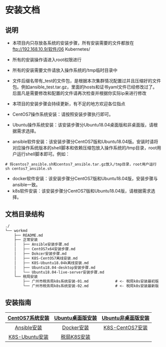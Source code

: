 # 安装文档

## 说明

- 本项目内只存放各系统的安装步骤，所有安装需要的文件都放在 ftp://192.168.10.9/软件/06 Kubernetes/ 
- 所有的安装操作请进入root权限进行
- 所有的安装需要文件请放入操作系统的/tmp临时目录中
- 文件后缀名带有_test的文件包，是根据本次集群情况配置过并且压缩好的文件包。例如ansible_test.tar.gz，里面的hosts和证书yaml文件已经修改过了。后面凡是需要修改和配置的文件请再次检查并根据你实际ip来进行修改
- 本项目的安装步骤会持续更新，有不足的地方欢迎各位指点

- CentOS7操作系统安装：请按照安装步骤执行即可。

- Ubuntu操作系统安装：该安装步骤分Ubuntu18.04桌面版和非桌面版，请根据需求选择。

- ansible软件安装：该安装步骤分CentOS7版和Ubuntu18.04版。安装时请将对应操作系统版本的shell脚本和依赖压缩包放入操作系统的/tmp目录，root用户运行shell脚本即可。例如：

```shell
# 将centos7_ansible.sh和centos7_ansible.tar.gz放入/tmp目录，root用户运行
sh centos7_ansible.sh
```

- docker软件安装：该安装步骤分CentOS7版和Ubuntu18.04版，安装步骤与ansible一致。
- k8s软件安装：该安装步骤分CentOS7版和Ubuntu18.04版，请根据需求选择。



## 文档目录结构

```txt
./
└── workmd
    ├── README.md
    ├── 正常安装
    │   ├── Ansible安装步骤.md
    │   ├── CentOS7x64安装步骤.md
    │   ├── Dokcer安装步骤.md
    │   ├── K8S-CentOS7离线安装.md
    │   ├── K8S-Ubuntu18.04k离线安装.md
    │   ├── Ubuntu18.04-desktop安装步骤.md
    │   └── Ubuntu18.04-live-server安装步骤.md
    └── 税局安装
        ├── 广州市税务局k8s系统安装-01.md            # <- 税局k8s安装最初版
        └── 广州市税务局k8s系统安装-02.md            # <- 税局k8s安装最新版

```



## 安装指南

| [CentOS7系统安装](http://gitlab.hongmeng-info.com/wangjing/workmd/blob/master/%E6%AD%A3%E5%B8%B8%E5%AE%89%E8%A3%85/CentOS7x64%E5%AE%89%E8%A3%85%E6%AD%A5%E9%AA%A4.md) | [Ubuntu桌面版安装](http://gitlab.hongmeng-info.com/wangjing/workmd/blob/master/%E6%AD%A3%E5%B8%B8%E5%AE%89%E8%A3%85/Ubuntu18.04-desktop%E5%AE%89%E8%A3%85%E6%AD%A5%E9%AA%A4.md) | [Ubuntu非桌面版安装](http://gitlab.hongmeng-info.com/wangjing/workmd/blob/master/%E6%AD%A3%E5%B8%B8%E5%AE%89%E8%A3%85/Ubuntu18.04-live-server%E5%AE%89%E8%A3%85%E6%AD%A5%E9%AA%A4.md) |
| :----------------------------------------------------------: | :----------------------------------------------------------: | :----------------------------------------------------------: |
| [Ansible安装](http://gitlab.hongmeng-info.com/wangjing/workmd/blob/master/%E6%AD%A3%E5%B8%B8%E5%AE%89%E8%A3%85/Ansible%E5%AE%89%E8%A3%85%E6%AD%A5%E9%AA%A4.md) | [Docker安装](http://gitlab.hongmeng-info.com/wangjing/workmd/blob/master/%E6%AD%A3%E5%B8%B8%E5%AE%89%E8%A3%85/Dokcer%E5%AE%89%E8%A3%85%E6%AD%A5%E9%AA%A4.md) | [K8S-CentOS7安装](http://gitlab.hongmeng-info.com/wangjing/workmd/blob/master/%E6%AD%A3%E5%B8%B8%E5%AE%89%E8%A3%85/K8S-CentOS7%E7%A6%BB%E7%BA%BF%E5%AE%89%E8%A3%85.md) |
| [K8S-Ubuntu安装](http://gitlab.hongmeng-info.com/wangjing/workmd/blob/master/%E6%AD%A3%E5%B8%B8%E5%AE%89%E8%A3%85/K8S-Ubuntu18.04k%E7%A6%BB%E7%BA%BF%E5%AE%89%E8%A3%85.md) | [税局K8S安装](http://gitlab.hongmeng-info.com/wangjing/workmd/blob/master/%E7%A8%8E%E5%B1%80%E5%AE%89%E8%A3%85/%E5%B9%BF%E5%B7%9E%E5%B8%82%E7%A8%8E%E5%8A%A1%E5%B1%80k8s%E7%B3%BB%E7%BB%9F%E5%AE%89%E8%A3%85-02.md) |                                                              |

